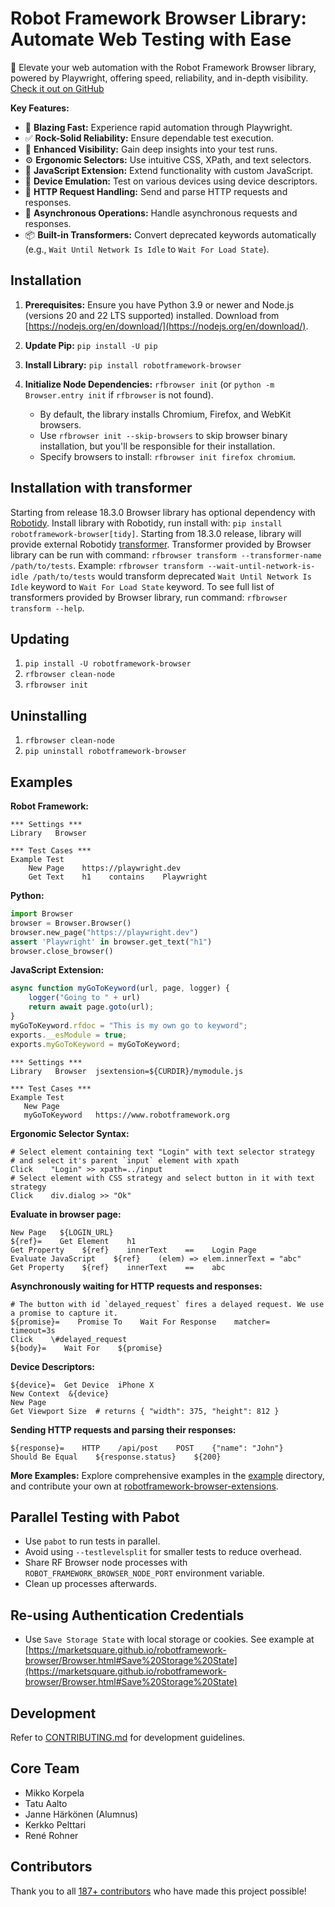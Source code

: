 # Robot Framework Browser Library: Automate Web Testing with Ease

🤖 Elevate your web automation with the Robot Framework Browser library, powered by Playwright, offering speed, reliability, and in-depth visibility.  [Check it out on GitHub](https://github.com/MarketSquare/robotframework-browser)

**Key Features:**

*   🚀 **Blazing Fast:** Experience rapid automation through Playwright.
*   ✅ **Rock-Solid Reliability:**  Ensure dependable test execution.
*   🔬 **Enhanced Visibility:** Gain deep insights into your test runs.
*   ⚙️ **Ergonomic Selectors:**  Use intuitive CSS, XPath, and text selectors.
*   🔌 **JavaScript Extension:**  Extend functionality with custom JavaScript.
*   📱 **Device Emulation:** Test on various devices using device descriptors.
*   📡 **HTTP Request Handling:** Send and parse HTTP requests and responses.
*   🚦 **Asynchronous Operations:**  Handle asynchronous requests and responses.
*   📦 **Built-in Transformers:** Convert deprecated keywords automatically (e.g., `Wait Until Network Is Idle` to `Wait For Load State`).

## Installation

1.  **Prerequisites:** Ensure you have Python 3.9 or newer and Node.js (versions 20 and 22 LTS supported) installed.  Download from [https://nodejs.org/en/download/](https://nodejs.org/en/download/).
2.  **Update Pip:**  `pip install -U pip`
3.  **Install Library:**  `pip install robotframework-browser`
4.  **Initialize Node Dependencies:**  `rfbrowser init`  (or `python -m Browser.entry init` if `rfbrowser` is not found).

    *   By default, the library installs Chromium, Firefox, and WebKit browsers.
    *   Use `rfbrowser init --skip-browsers` to skip browser binary installation, but you'll be responsible for their installation.
    *   Specify browsers to install:  `rfbrowser init firefox chromium`.

## Installation with transformer

Starting from release 18.3.0 Browser library has optional dependency with
[Robotidy](https://robotidy.readthedocs.io/en/stable/). Install library with Robotidy, run install with:
`pip install robotframework-browser[tidy]`. Starting from 18.3.0 release, library will provide external
Robotidy [transformer](https://robotidy.readthedocs.io/en/stable/external_transformers.html). Transformer provided
by Browser library can be run with command: `rfbrowser transform --transformer-name /path/to/tests`. Example:
`rfbrowser transform --wait-until-network-is-idle /path/to/tests` would transform deprecated `Wait Until Network Is Idle`
keyword to `Wait For Load State` keyword. To see full list of transformers provided by Browser library, run
command: `rfbrowser transform --help`.

## Updating

1.  `pip install -U robotframework-browser`
2.  `rfbrowser clean-node`
3.  `rfbrowser init`

## Uninstalling

1.  `rfbrowser clean-node`
2.  `pip uninstall robotframework-browser`

## Examples

**Robot Framework:**

```robotframework
*** Settings ***
Library   Browser

*** Test Cases ***
Example Test
    New Page    https://playwright.dev
    Get Text    h1    contains    Playwright
```

**Python:**

```python
import Browser
browser = Browser.Browser()
browser.new_page("https://playwright.dev")
assert 'Playwright' in browser.get_text("h1")
browser.close_browser()
```

**JavaScript Extension:**

```javascript
async function myGoToKeyword(url, page, logger) {
    logger("Going to " + url)
    return await page.goto(url);
}
myGoToKeyword.rfdoc = "This is my own go to keyword";
exports.__esModule = true;
exports.myGoToKeyword = myGoToKeyword;
```

```robotframework
*** Settings ***
Library   Browser  jsextension=${CURDIR}/mymodule.js

*** Test Cases ***
Example Test
   New Page
   myGoToKeyword   https://www.robotframework.org
```
**Ergonomic Selector Syntax:**
```robotframework
# Select element containing text "Login" with text selector strategy
# and select it's parent `input` element with xpath
Click    "Login" >> xpath=../input
# Select element with CSS strategy and select button in it with text strategy
Click    div.dialog >> "Ok"
```
**Evaluate in browser page:**
```robotframework
New Page   ${LOGIN_URL}
${ref}=    Get Element    h1
Get Property    ${ref}    innerText    ==    Login Page
Evaluate JavaScript    ${ref}    (elem) => elem.innerText = "abc"
Get Property    ${ref}    innerText    ==    abc
```
**Asynchronously waiting for HTTP requests and responses:**
```robotframework
# The button with id `delayed_request` fires a delayed request. We use a promise to capture it.
${promise}=    Promise To    Wait For Response    matcher=    timeout=3s
Click    \#delayed_request
${body}=    Wait For    ${promise}
```
**Device Descriptors:**
```robotframework
${device}=  Get Device  iPhone X
New Context  &{device}
New Page
Get Viewport Size  # returns { "width": 375, "height": 812 }
```
**Sending HTTP requests and parsing their responses:**
```robotframework
${response}=    HTTP    /api/post    POST    {"name": "John"}
Should Be Equal    ${response.status}    ${200}
```

**More Examples:** Explore comprehensive examples in the [example](https://github.com/MarketSquare/robotframework-browser/tree/main/docs/examples/babelES2015) directory, and contribute your own at [robotframework-browser-extensions](https://github.com/MarketSquare/robotframework-browser-extensions).

## Parallel Testing with Pabot

*   Use `pabot` to run tests in parallel.
*   Avoid using `--testlevelsplit` for smaller tests to reduce overhead.
*   Share RF Browser node processes with `ROBOT_FRAMEWORK_BROWSER_NODE_PORT` environment variable.
*   Clean up processes afterwards.

## Re-using Authentication Credentials

*   Use `Save Storage State` with local storage or cookies.  See example at [https://marketsquare.github.io/robotframework-browser/Browser.html#Save%20Storage%20State](https://marketsquare.github.io/robotframework-browser/Browser.html#Save%20Storage%20State)

## Development

Refer to [CONTRIBUTING.md](CONTRIBUTING.md) for development guidelines.

## Core Team

*   Mikko Korpela
*   Tatu Aalto
*   Janne Härkönen (Alumnus)
*   Kerkko Pelttari
*   René Rohner

## Contributors

Thank you to all [187+ contributors](https://github.com/MarketSquare/robotframework-browser/graphs/contributors) who have made this project possible!